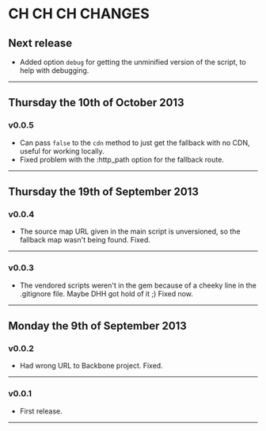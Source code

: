 # CH CH CH CHANGES #

## Next release ##

* Added option `debug` for getting the unminified version of the script, to help with debugging.

----


## Thursday the 10th of October 2013 ##

### v0.0.5 ###

* Can pass `false` to the `cdn` method to just get the fallback with no CDN, useful for working locally.
* Fixed problem with the :http_path option for the fallback route.

----


## Thursday the 19th of September 2013 ##

### v0.0.4 ###

* The source map URL given in the main script is unversioned, so the fallback map wasn't being found. Fixed.

----


### v0.0.3 ###

* The vendored scripts weren't in the gem because of a cheeky line in the .gitignore file. Maybe DHH got hold of it ;) Fixed now.

----


## Monday the 9th of September 2013 ##

### v0.0.2 ###

* Had wrong URL to Backbone project. Fixed.

----

### v0.0.1 ###

* First release.

----
